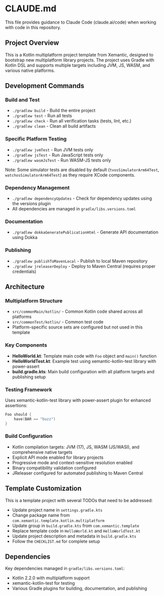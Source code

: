 # CLAUDE.md

This file provides guidance to Claude Code (claude.ai/code) when working with code in this repository.

## Project Overview

This is a Kotlin multiplatform project template from Xemantic, designed to bootstrap new multiplatform library projects. The project uses Gradle with Kotlin DSL and supports multiple targets including JVM, JS, WASM, and various native platforms.

## Development Commands

### Build and Test
- `./gradlew build` - Build the entire project
- `./gradlew test` - Run all tests
- `./gradlew check` - Run all verification tasks (tests, lint, etc.)
- `./gradlew clean` - Clean all build artifacts

### Specific Platform Testing
- `./gradlew jvmTest` - Run JVM tests only
- `./gradlew jsTest` - Run JavaScript tests only
- `./gradlew wasmJsTest` - Run WASM-JS tests only

Note: Some simulator tests are disabled by default (`tvosSimulatorArm64Test`, `watchosSimulatorArm64Test`) as they require XCode components.

### Dependency Management
- `./gradlew dependencyUpdates` - Check for dependency updates using the versions plugin
- All dependencies are managed in `gradle/libs.versions.toml`

### Documentation
- `./gradlew dokkaGeneratePublicationHtml` - Generate API documentation using Dokka

### Publishing
- `./gradlew publishToMavenLocal` - Publish to local Maven repository
- `./gradlew jreleaserDeploy` - Deploy to Maven Central (requires proper credentials)

## Architecture

### Multiplatform Structure
- `src/commonMain/kotlin/` - Common Kotlin code shared across all platforms
- `src/commonTest/kotlin/` - Common test code
- Platform-specific source sets are configured but not used in this template

### Key Components
- **HelloWorld.kt**: Template main code with `Foo` object and `main()` function
- **HelloWorldTest.kt**: Example test using xemantic-kotlin-test library with power-assert
- **build.gradle.kts**: Main build configuration with all platform targets and publishing setup

### Testing Framework
Uses xemantic-kotlin-test library with power-assert plugin for enhanced assertions:
```kotlin
Foo should {
    have(BAR == "buzz")
}
```

### Build Configuration
- Kotlin compilation targets: JVM (17), JS, WASM (JS/WASI), and comprehensive native targets
- Explicit API mode enabled for library projects
- Progressive mode and context-sensitive resolution enabled
- Binary compatibility validation configured
- JReleaser configured for automated publishing to Maven Central

## Template Customization

This is a template project with several TODOs that need to be addressed:
- Update project name in `settings.gradle.kts`
- Change package name from `com.xemantic.template.kotlin.multiplatform`  
- Update group in `build.gradle.kts` from `com.xemantic.template`
- Replace template code in `HelloWorld.kt` and `HelloWorldTest.kt`
- Update project description and metadata in `build.gradle.kts`
- Follow the `CHECKLIST.md` for complete setup

## Dependencies

Key dependencies managed in `gradle/libs.versions.toml`:
- Kotlin 2.2.0 with multiplatform support
- xemantic-kotlin-test for testing
- Various Gradle plugins for building, documentation, and publishing